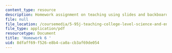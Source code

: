 ```yaml
---
content_type: resource
description: Homework assignment on teaching using slides and backboards.
file: null
file_location: /coursemedia/5-95j-teaching-college-level-science-and-engineering-spring-2009/8dfaff69f526e8b4ca0acb3af69de054_MIT5_95js09_hw06.pdf
file_type: application/pdf
resourcetype: Document
title: 'Homework 6 '
uid: 8dfaff69-f526-e8b4-ca0a-cb3af69de054
---
```


